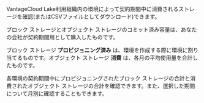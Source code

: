 VantageCloud Lake利用組織内の環境によって契約期間中に消費されるストレージを確認(またはCSVファイルとしてダウンロード)できます。

ブロック ストレージとオブジェクト ストレージのコミット済み容量は、あなたの会社が契約期間用として購入したものです。

ブロック ストレージ **プロビジョニング済み** は、環境を作成する際に環境に割り当てるものです。オブジェクト ストレージ **消費** は、各月の平均使用量を合計したものです。

各環境の契約期間中にプロビジョニングされたブロック ストレージの合計と消費されたオブジェクト ストレージの合計を確認できます。また、選択した期間について月別に確認することもできます。
